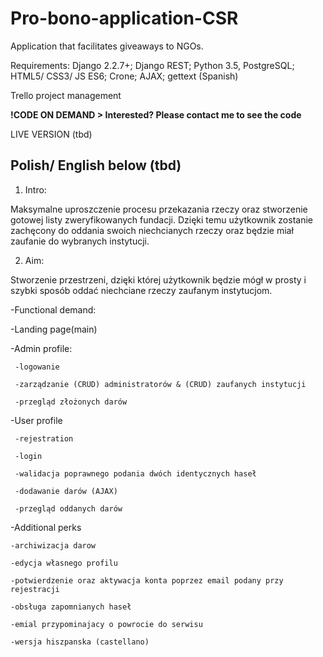 # Pro-bono-application-CSR

Application that facilitates giveaways to NGOs.

Requirements: 
Django 2.2.7+; Django REST; Python 3.5, PostgreSQL; HTML5/ CSS3/ JS ES6; Crone; AJAX; gettext (Spanish)

Trello project management 

**!CODE ON DEMAND > Interested? Please contact me to see the code**

LIVE VERSION (tbd)

## Polish/ English below (tbd)

1. Intro:

Maksymalne uproszczenie procesu przekazania rzeczy oraz stworzenie gotowej listy zweryfikowanych fundacji. Dzięki temu użytkownik zostanie zachęcony do oddania swoich niechcianych rzeczy oraz będzie miał zaufanie do wybranych instytucji. 

2. Aim:

Stworzenie przestrzeni, dzięki której użytkownik będzie mógł w prosty i szybki sposób oddać niechciane rzeczy zaufanym instytucjom.


-Functional demand:

-Landing page(main)

-Admin profile:

     -logowanie
     
     -zarządzanie (CRUD) administratorów & (CRUD) zaufanych instytucji
     
     -przegląd złożonych darów
     
-User profile

     -rejestration
     
     -login
     
     -walidacja poprawnego podania dwóch identycznych haseł
     
     -dodawanie darów (AJAX)
     
     -przegląd oddanych darów
     
-Additional perks

    -archiwizacja darow
    
    -edycja własnego profilu
    
    -potwierdzenie oraz aktywacja konta poprzez email podany przy rejestracji
    
    -obsługa zapomnianych haseł
    
    -emial przypominajacy o powrocie do serwisu
    
    -wersja hiszpanska (castellano)
    
    
     


